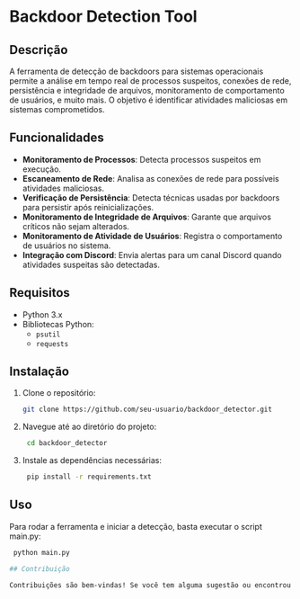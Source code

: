 # Backdoor Detection Tool

## Descrição

A ferramenta de detecção de backdoors para sistemas operacionais permite a análise em tempo real de processos suspeitos, conexões de rede, persistência e integridade de arquivos, monitoramento de comportamento de usuários, e muito mais. O objetivo é identificar atividades maliciosas em sistemas comprometidos.

## Funcionalidades

- **Monitoramento de Processos**: Detecta processos suspeitos em execução.
- **Escaneamento de Rede**: Analisa as conexões de rede para possíveis atividades maliciosas.
- **Verificação de Persistência**: Detecta técnicas usadas por backdoors para persistir após reinicializações.
- **Monitoramento de Integridade de Arquivos**: Garante que arquivos críticos não sejam alterados.
- **Monitoramento de Atividade de Usuários**: Registra o comportamento de usuários no sistema.
- **Integração com Discord**: Envia alertas para um canal Discord quando atividades suspeitas são detectadas.

## Requisitos

- Python 3.x
- Bibliotecas Python:
  - `psutil`
  - `requests`

## Instalação

1. Clone o repositório:
   ```bash
   git clone https://github.com/seu-usuario/backdoor_detector.git

2. Navegue até ao diretório do projeto:
   ```bash
    cd backdoor_detector

3. Instale as dependências necessárias:
   ```bash
    pip install -r requirements.txt

## Uso
Para rodar a ferramenta e iniciar a detecção, basta executar o script main.py:
   ```bash
    python main.py

## Contribuição

Contribuições são bem-vindas! Se você tem alguma sugestão ou encontrou um erro, sinta-se à vontade para abrir um issue ou fazer um pull request.
